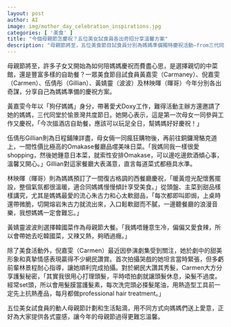 ```yaml
---
layout: post
author: AI
image: img/mother_day_celebration_inspirations.jpg
categories: [ '美食' ]
title: "今個母親節怎慶祝？五位美女試食員各出奇招分享溫馨方案"
description: "母親節將至，五位美食節目試食員分別為媽媽準備獨特慶祝活動—from三代同堂的酒店自助餐、Omakase邊食邊傾心事、復古西餐朱古力甜點，到火辣韓國菜，每種方案都蘊含深厚愛意，還有護髮心得小分享，為你帶來靈感，打造屬於你和媽媽的難忘節日。"
---
```

母親節將至，許多子女又開始為如何陪媽媽慶祝而費盡心思，是選擇親切的中菜館，還是豐富多樣的自助餐？一眾美食節目試食員黃嘉雯（Carmaney）、倪嘉雯（Carmen）、伍倩彤（Gillian）、黃婧靈（波波）及林映暉（暉哥）今年分別各出奇謀，分享自己為媽媽準備的慶祝方案。

黃嘉雯今年以「狗仔媽媽」身分，帶著愛犬Doxy工作，難得活動主辦方還邀請了她的媽媽，三代同堂於愉景灣共度節日。她開心表示，這是第一次母女一同參與工作又慶祝，「今次搵酒店自助餐，應該可以玩足全日，幫媽媽好好慶祝！」

伍倩彤Gillian則為日程鋪陳詳盡，母女倆一同瘋狂購物後，再前往銅鑼灣駱克道上，一間性價比極高的Omakase餐廳品嚐美味日菜。「我媽同我一樣很愛shopping，然後她鍾意日本菜，就索性安排Omakase，可以邊吃邊飲酒傾心事，溫馨又開心。」Gillian對這家餐廳大表滿意，直言每道菜式都極具水準。

林映暉（暉哥）則為媽媽預訂了一間復古格調的西餐廳慶祝，「暖黃燈光配懷舊擺設，整個氣氛都很溫暖，適合同媽媽慢慢傾計享受美食。」從頭盤、主菜到甜品樣樣講究，尤其是媽媽最愛的流心朱古力和心太軟甜品，「每次都即叫即焗，上桌時還帶微脆，切開熔岩朱古力就流出來，入口鬆軟甜而不膩，一邊聽餐廳的浪漫音樂，我想媽媽一定會難忘。」

黃婧靈波波則選擇韓國菜作為母親節大餐。「我媽唔鍾意生冷，偏偏又愛食辣，所以會帶她去吃韓國菜，又辣又熱，夠晒過癮。」

除了美食活動外，倪嘉雯（Carmen）最近因參演劇集受到關注，她於劇中的甜美形象和真摯情感表現贏得不少網民讚賞。首次拍攝哭戲的她坦言當時緊張，但多虧前輩林景程耐心指導，讓她順利完成拍攝。對於網民大讚其秀髮，Carmen大方分享護髮秘密，「其實我很用心打理頭髮，平時唔拍劇就讓頭髮休息，染髮不過度。經常set頭，所以會用髮膜當護髮素，每次洗完頭必搽髮尾油，用熱造型工具前一定先上抗熱產品，每月都做professional hair treatment。」

五位美女試食員的動人母親節計劃和生活點滴，用不同方式向媽媽們送上愛意，正好為大家提供各式靈感，讓今年的母親節過得更難忘溫馨。
